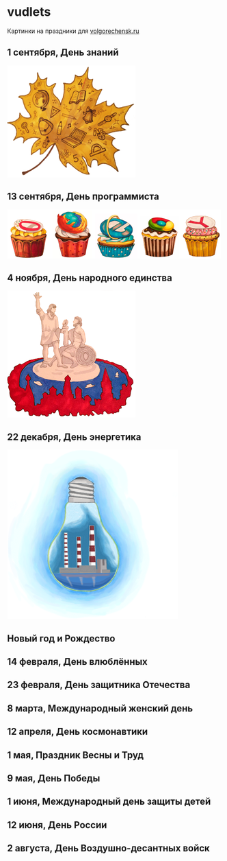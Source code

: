 # vudlets
Картинки на праздники для [volgorechensk.ru](http://volgorechensk.ru)

## 1 сентября, День знаний
<img src="images/1_sep.png" />

## 13 сентября, День программиста
<img src="images/13_sep_prog_day.png" />

## 4 ноября, День народного единства
<img src="images/4_nov.png" />

## 22 декабря, День энергетика
<img src="images/22_dec.png" />

## Новый год и Рождество

## 14 февраля, День влюблённых

## 23 февраля, День защитника Отечества

## 8 марта, Международный женский день

## 12 апреля, День космонавтики

## 1 мая, Праздник Весны и Труд

## 9 мая, День Победы

## 1 июня, Международный день защиты детей

## 12 июня, День России

## 2 августа, День Воздушно-десантных войск
